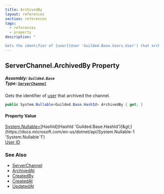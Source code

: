 ```yaml
---
title: ArchivedBy
layout: references
section: references
tags:
  - references
  - property
description: "

Gets the identifier of [user](User 'Guilded.Base.Users.User') that archived the channel."
---
```


## ServerChannel.ArchivedBy Property
##### **Assembly:** `Guilded.Base`<br/>**Type:** [`ServerChannel`](ServerChannel 'Guilded.Base.Servers.ServerChannel')

Gets the identifier of [user](User 'Guilded.Base.Users.User') that archived the channel.

```csharp
public System.Nullable<Guilded.Base.HashId> ArchivedBy { get; }
```

#### Property Value
[System.Nullable&lt;](https://docs.microsoft.com/en-us/dotnet/api/System.Nullable-1 'System.Nullable`1')[HashId](HashId 'Guilded.Base.HashId')[&gt;](https://docs.microsoft.com/en-us/dotnet/api/System.Nullable-1 'System.Nullable`1')  
[User ID](UserSummary.Id 'Guilded.Base.Users.UserSummary.Id')

### See Also
- [ServerChannel](ServerChannel 'Guilded.Base.Servers.ServerChannel')
- [ArchivedAt](ServerChannel.ArchivedAt 'Guilded.Base.Servers.ServerChannel.ArchivedAt')
- [CreatedBy](ServerChannel.CreatedBy 'Guilded.Base.Servers.ServerChannel.CreatedBy')
- [CreatedAt](ServerChannel.CreatedAt 'Guilded.Base.Servers.ServerChannel.CreatedAt')
- [UpdatedAt](ServerChannel.UpdatedAt 'Guilded.Base.Servers.ServerChannel.UpdatedAt')